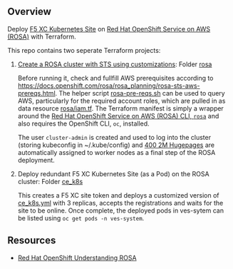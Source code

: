 ## Overview

Deploy [F5 XC Kubernetes Site](https://docs.cloud.f5.com/docs/how-to/site-management/create-k8s-site) 
on [Red Hat OpenShift Service on AWS (ROSA)](https://aws.amazon.com/rosa/) with Terraform. 

This repo contains two seperate Terraform projects:

1. [Create a ROSA cluster with STS using customizations](https://docs.openshift.com/rosa/rosa_install_access_delete_clusters/rosa-sts-creating-a-cluster-with-customizations.html): Folder [rosa](rosa)

    Before running it, check and fullfill AWS prerequisites according to https://docs.openshift.com/rosa/rosa_planning/rosa-sts-aws-prereqs.html.
    The helper script [rosa-pre-reqs.sh](rosa-pre-reqs.sh) can be used to query AWS, particularly for the required
    account roles, which are pulled in as data resource [rosa/iam.tf](rosa/iam.tf). The Terraform manifest is simply 
    a wrapper around the 
    [Red Hat OpenShift Service on AWS (ROSA) CLI, `rosa`](https://docs.openshift.com/rosa/rosa_install_access_delete_clusters/rosa_getting_started_iam/rosa-installing-rosa.html) and also requires the OpenShift CLI, `oc`, installed.

    The user `cluster-admin` is created and used to log into the cluster (storing kubeconfig in ~/.kube/config) and 
   [400 2M Hugepages](rosa/hugepages-tuned-bootime.yaml) are automatically assigned to worker nodes as a final step of the ROSA deployment. 

2. Deploy redundant F5 XC Kubernetes Site (as a Pod) on the ROSA cluster: Folder [ce_k8s](ce_k8s)

    This creates a F5 XC site token and deploys a customized version of [ce_k8s.yml](https://gitlab.com/volterra.io/volterra-ce/-/blob/master/k8s/ce_k8s.yml) with 3 replicas, accepts the registrations and waits for the site to be online.
    Once complete, the deployed pods in ves-sytem can be listed using `oc get pods -n ves-system`.

## Resources

- [Red Hat OpenShift Understanding ROSA](https://docs.openshift.com/rosa/rosa_architecture/rosa-understanding.html)
